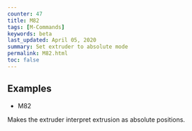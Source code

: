 ```yaml
---
counter: 47
title: M82
tags: [M-Commands] 
keywords: beta 
last_updated: April 05, 2020 
summary: Set extruder to absolute mode 
permalink: M82.html
toc: false 
---
```



## Examples

* M82

Makes the extruder interpret extrusion as absolute positions.

